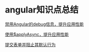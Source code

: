 # angular知识点总结

[禁用Angular的debug信息，提升应用性能](https://github.com/Sspeed5cm/angular_note/issues/1)

[使用$applyAsync，提升应用性能](https://github.com/Sspeed5cm/angular_note/issues/2)

[提交表单并阻止其默认行为](https://github.com/Sspeed5cm/angular_note/issues/3)
